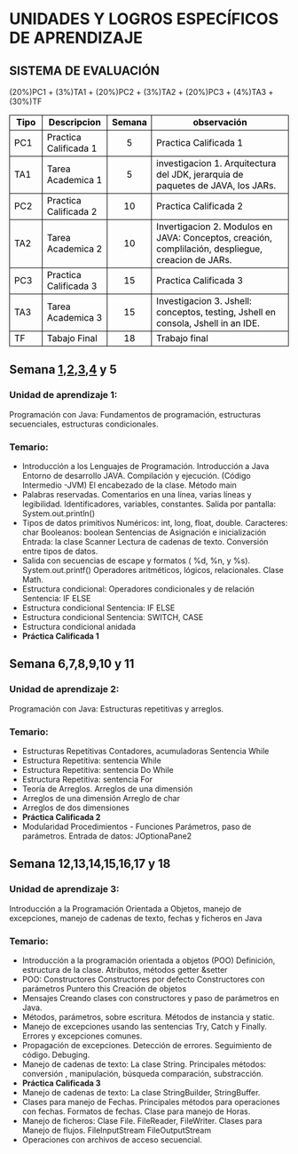 <h1>UNIDADES Y LOGROS ESPECÍFICOS DE APRENDIZAJE</h1>

<h2>SISTEMA DE EVALUACIÓN</h2>
<p>(20%)PC1 + (3%)TA1 + (20%)PC2 + (3%)TA2 + (20%)PC3 + (4%)TA3 + (30%)TF </p>
<table cellspacing="0" border="0">
	<colgroup width="80"></colgroup>
	<colgroup width="135"></colgroup>
	<colgroup width="80"></colgroup>
	<colgroup width="626"></colgroup>
	<tr>
		<td style="border-top: 1px solid #000000; border-bottom: 1px solid #000000; border-left: 1px solid #000000; border-right: 1px solid #000000" height="18" align="center"><b><font color="#000000">Tipo</font></b></td>
		<td style="border-top: 1px solid #000000; border-bottom: 1px solid #000000; border-left: 1px solid #000000; border-right: 1px solid #000000" align="center"><b><font color="#000000">Descripcion</font></b></td>
		<td style="border-top: 1px solid #000000; border-bottom: 1px solid #000000; border-left: 1px solid #000000; border-right: 1px solid #000000" align="center"><b><font color="#000000">Semana</font></b></td>
		<td style="border-top: 1px solid #000000; border-bottom: 1px solid #000000; border-left: 1px solid #000000; border-right: 1px solid #000000" align="center"><b><font color="#000000">observación</font></b></td>
	</tr>
	<tr>
		<td style="border-top: 1px solid #000000; border-bottom: 1px solid #000000; border-left: 1px solid #000000; border-right: 1px solid #000000" height="18" align="left"><font color="#000000">PC1</font></td>
		<td style="border-top: 1px solid #000000; border-bottom: 1px solid #000000; border-left: 1px solid #000000; border-right: 1px solid #000000" align="left"><font color="#000000">Practica Calificada 1</font></td>
		<td style="border-top: 1px solid #000000; border-bottom: 1px solid #000000; border-left: 1px solid #000000; border-right: 1px solid #000000" align="center" sdval="5" sdnum="1033;"><font color="#000000">5</font></td>
		<td style="border-top: 1px solid #000000; border-bottom: 1px solid #000000; border-left: 1px solid #000000; border-right: 1px solid #000000" align="left"><font color="#000000">Practica Calificada 1</font></td>
	</tr>
	<tr>
		<td style="border-top: 1px solid #000000; border-bottom: 1px solid #000000; border-left: 1px solid #000000; border-right: 1px solid #000000" height="18" align="left"><font color="#000000">TA1</font></td>
		<td style="border-top: 1px solid #000000; border-bottom: 1px solid #000000; border-left: 1px solid #000000; border-right: 1px solid #000000" align="left"><font color="#000000">Tarea Academica 1</font></td>
		<td style="border-top: 1px solid #000000; border-bottom: 1px solid #000000; border-left: 1px solid #000000; border-right: 1px solid #000000" align="center" sdval="5" sdnum="1033;"><font color="#000000">5</font></td>
		<td style="border-top: 1px solid #000000; border-bottom: 1px solid #000000; border-left: 1px solid #000000; border-right: 1px solid #000000" align="left"><font color="#000000">investigacion 1. Arquitectura del JDK, jerarquia de paquetes de JAVA, los JARs.</font></td>
	</tr>
	<tr>
		<td style="border-top: 1px solid #000000; border-bottom: 1px solid #000000; border-left: 1px solid #000000; border-right: 1px solid #000000" height="18" align="left"><font color="#000000">PC2</font></td>
		<td style="border-top: 1px solid #000000; border-bottom: 1px solid #000000; border-left: 1px solid #000000; border-right: 1px solid #000000" align="left"><font color="#000000">Practica Calificada 2</font></td>
		<td style="border-top: 1px solid #000000; border-bottom: 1px solid #000000; border-left: 1px solid #000000; border-right: 1px solid #000000" align="center" sdval="10" sdnum="1033;"><font color="#000000">10</font></td>
		<td style="border-top: 1px solid #000000; border-bottom: 1px solid #000000; border-left: 1px solid #000000; border-right: 1px solid #000000" align="left"><font color="#000000">Practica Calificada 2</font></td>
	</tr>
	<tr>
		<td style="border-top: 1px solid #000000; border-bottom: 1px solid #000000; border-left: 1px solid #000000; border-right: 1px solid #000000" height="18" align="left"><font color="#000000">TA2</font></td>
		<td style="border-top: 1px solid #000000; border-bottom: 1px solid #000000; border-left: 1px solid #000000; border-right: 1px solid #000000" align="left"><font color="#000000">Tarea Academica 2</font></td>
		<td style="border-top: 1px solid #000000; border-bottom: 1px solid #000000; border-left: 1px solid #000000; border-right: 1px solid #000000" align="center" sdval="10" sdnum="1033;"><font color="#000000">10</font></td>
		<td style="border-top: 1px solid #000000; border-bottom: 1px solid #000000; border-left: 1px solid #000000; border-right: 1px solid #000000" align="left"><font color="#000000">Invertigacion 2. Modulos en JAVA: Conceptos, creación, complilación, despliegue, creacion de JARs.</font></td>
	</tr>
	<tr>
		<td style="border-top: 1px solid #000000; border-bottom: 1px solid #000000; border-left: 1px solid #000000; border-right: 1px solid #000000" height="18" align="left"><font color="#000000">PC3</font></td>
		<td style="border-top: 1px solid #000000; border-bottom: 1px solid #000000; border-left: 1px solid #000000; border-right: 1px solid #000000" align="left"><font color="#000000">Practica Calificada 3</font></td>
		<td style="border-top: 1px solid #000000; border-bottom: 1px solid #000000; border-left: 1px solid #000000; border-right: 1px solid #000000" align="center" sdval="15" sdnum="1033;"><font color="#000000">15</font></td>
		<td style="border-top: 1px solid #000000; border-bottom: 1px solid #000000; border-left: 1px solid #000000; border-right: 1px solid #000000" align="left"><font color="#000000">Practica Calificada 3</font></td>
	</tr>
	<tr>
		<td style="border-top: 1px solid #000000; border-bottom: 1px solid #000000; border-left: 1px solid #000000; border-right: 1px solid #000000" height="18" align="left"><font color="#000000">TA3</font></td>
		<td style="border-top: 1px solid #000000; border-bottom: 1px solid #000000; border-left: 1px solid #000000; border-right: 1px solid #000000" align="left"><font color="#000000">Tarea Academica 3</font></td>
		<td style="border-top: 1px solid #000000; border-bottom: 1px solid #000000; border-left: 1px solid #000000; border-right: 1px solid #000000" align="center" sdval="15" sdnum="1033;"><font color="#000000">15</font></td>
		<td style="border-top: 1px solid #000000; border-bottom: 1px solid #000000; border-left: 1px solid #000000; border-right: 1px solid #000000" align="left"><font color="#000000">Investigacion 3. Jshell: conceptos, testing, Jshell en consola, Jshell in an IDE.</font></td>
	</tr>
	<tr>
		<td style="border-top: 1px solid #000000; border-bottom: 1px solid #000000; border-left: 1px solid #000000; border-right: 1px solid #000000" height="18" align="left"><font color="#000000">TF</font></td>
		<td style="border-top: 1px solid #000000; border-bottom: 1px solid #000000; border-left: 1px solid #000000; border-right: 1px solid #000000" align="left"><font color="#000000">Tabajo Final</font></td>
		<td style="border-top: 1px solid #000000; border-bottom: 1px solid #000000; border-left: 1px solid #000000; border-right: 1px solid #000000" align="center" sdval="18" sdnum="1033;"><font color="#000000">18</font></td>
		<td style="border-top: 1px solid #000000; border-bottom: 1px solid #000000; border-left: 1px solid #000000; border-right: 1px solid #000000" align="left"><font color="#000000">Trabajo final</font></td>
	</tr>
</table>



<h2>Semana <a href="https://github.com/Leo-Spj/UTP-Java-Teoria/tree/master/src/Semana1">1</a>,<a href="https://github.com/Leo-Spj/UTP-Java-Teoria/tree/master/src/Semana2">2</a>,<a href="https://github.com/Leo-Spj/UTP-Java-Teoria/tree/master/src/Semana3">3</a>,<a href="https://github.com/Leo-Spj/UTP-Java-Teoria/tree/master/src/Semana4">4</a> y 5</h2>
<h3>Unidad de aprendizaje 1:</h3>
<p>Programación con Java: Fundamentos de programación, estructuras secuenciales, estructuras condicionales.</p>
<h3>Temario:</h3>

<ul>
    <li>Introducción a los Lenguajes de Programación. Introducción a Java Entorno de desarrollo JAVA. Compilación y ejecución. (Código Intermedio -JVM) El encabezado de la clase. Método main</li>
    <li>Palabras reservadas. Comentarios en una línea, varias líneas y legibilidad. Identificadores, variables, constantes. Salida por pantalla: System.out.println()</li>
    <li>Tipos de datos primitivos Numéricos: int, long, float, double. Caracteres: char Booleanos: boolean Sentencias de Asignación e inicialización Entrada: la clase Scanner Lectura de cadenas de texto. Conversión entre tipos de datos.</li>
    <li>Salida con secuencias de escape y formatos ( %d, %n, y %s). System.out.printf() Operadores aritméticos, lógicos, relacionales. Clase Math.</li>
    <li>Estructura condicional: Operadores condicionales y de relación Sentencia: IF ELSE</li>
    <li>Estructura condicional Sentencia: IF ELSE</li>
    <li>Estructura condicional Sentencia: SWITCH, CASE</li>
    <li>Estructura condicional anidada</li>
    <li><strong>Práctica Calificada 1</strong></li>
</ul>




<h2>Semana 6,7,8,9,10 y 11</h2>
<h3>Unidad de aprendizaje 2:</h3>
<p>Programación con Java: Estructuras repetitivas y arreglos.</p>
<h3>Temario:</h3>

<ul>
    <li>Estructuras Repetitivas Contadores, acumuladoras Sentencia While</li>
    <li>Estructura Repetitiva: sentencia While</li>
    <li>Estructura Repetitiva: sentencia Do While</li>
    <li>Estructura Repetitiva: sentencia For</li>
    <li>Teoría de Arreglos. Arreglos de una dimensión</li>
    <li>Arreglos de una dimensión Arreglo de char</li>
    <li>Arreglos de dos dimensiones</li>
    <li><strong>Práctica Calificada 2</strong></li>
    <li>Modularidad Procedimientos - Funciones Parámetros, paso de parámetros. Entrada de datos: JOptionaPane2</li>
</ul>




<h2>Semana  12,13,14,15,16,17 y 18</h2>
<h3>Unidad de aprendizaje 3:</h3>
<p>Introducción a la Programación Orientada a Objetos, manejo de excepciones, manejo de cadenas de texto, fechas y ficheros en Java</p>
<h3>Temario:</h3>

<ul>
    <li>Introducción a la programación orientada a objetos (POO) Definición, estructura de la clase. Atributos, métodos getter &setter</li>
    <li>POO: Constructores Constructores por defecto Constructores con parámetros Puntero this Creación de objetos</li>
    <li>Mensajes Creando clases con constructores y paso de parámetros en Java.</li>
    <li>Métodos, parámetros, sobre escritura. Métodos de instancia y static.</li>
    <li>Manejo de excepciones usando las sentencias Try, Catch y Finally. Errores y excepciones comunes.</li>
    <li>Propagación de excepciones. Detección de errores. Seguimiento de código. Debuging.</li>
    <li>Manejo de cadenas de texto: La clase String. Principales métodos: conversión , manipulación, búsqueda comparación, substracción.</li>
    <li><strong>Práctica Calificada 3</strong></li>
    <li>Manejo de cadenas de texto: La clase StringBuilder, StringBuffer.</li>
    <li>Clases para manejo de Fechas. Principales métodos para operaciones con fechas. Formatos de fechas. Clase para manejo de Horas.</li>
    <li>Manejo de ficheros: Clase File. FileReader, FileWriter. Clases para Manejo de flujos. FileInputStream FileOutputStream</li>
    <li>Operaciones con archivos de acceso secuencial.</li>
   
